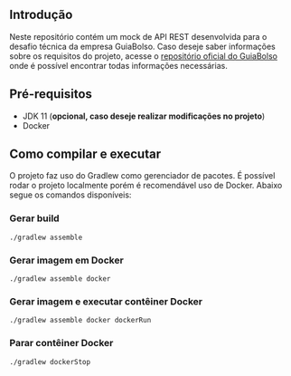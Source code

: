 ## Introdução

Neste repositório contém um mock de API REST desenvolvida para o desafio técnica da empresa GuiaBolso. Caso deseje saber informações sobre os requisitos do projeto, acesse o [repositório oficial do GuiaBolso](https://github.com/GuiaBolso/seja-um-guia-back) onde é possível encontrar todas informações necessárias.

## Pré-requisitos

- JDK 11 (__opcional, caso deseje realizar modificações no projeto__)
- Docker

## Como compilar e executar

O projeto faz uso do Gradlew como gerenciador de pacotes. É possível rodar o projeto localmente porém é recomendável uso de Docker. Abaixo segue os comandos disponíveis:


### Gerar build 

`./gradlew assemble`

### Gerar imagem em Docker
 
`./gradlew assemble docker`

### Gerar imagem e executar contêiner Docker

`./gradlew assemble docker dockerRun`


### Parar contêiner Docker

`./gradlew dockerStop`
 
